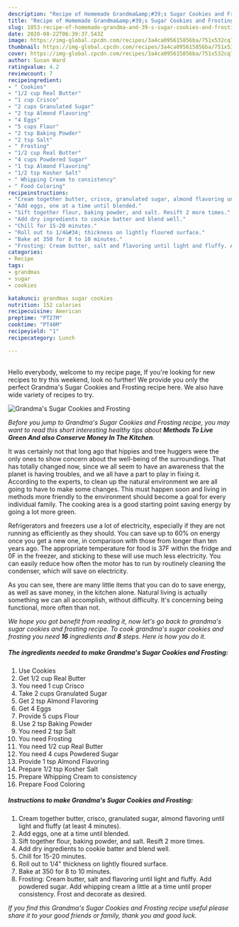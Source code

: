 ```yaml
---
description: "Recipe of Homemade Grandma&amp;#39;s Sugar Cookies and Frosting"
title: "Recipe of Homemade Grandma&amp;#39;s Sugar Cookies and Frosting"
slug: 1853-recipe-of-homemade-grandma-and-39-s-sugar-cookies-and-frosting
date: 2020-08-22T06:39:37.543Z
image: https://img-global.cpcdn.com/recipes/3a4ca095615856ba/751x532cq70/grandmas-sugar-cookies-and-frosting-recipe-main-photo.jpg
thumbnail: https://img-global.cpcdn.com/recipes/3a4ca095615856ba/751x532cq70/grandmas-sugar-cookies-and-frosting-recipe-main-photo.jpg
cover: https://img-global.cpcdn.com/recipes/3a4ca095615856ba/751x532cq70/grandmas-sugar-cookies-and-frosting-recipe-main-photo.jpg
author: Susan Ward
ratingvalue: 4.2
reviewcount: 7
recipeingredient:
- " Cookies"
- "1/2 cup Real Butter"
- "1 cup Crisco"
- "2 cups Granulated Sugar"
- "2 tsp Almond Flavoring"
- "4 Eggs"
- "5 cups Flour"
- "2 tsp Baking Powder"
- "2 tsp Salt"
- " Frosting"
- "1/2 cup Real Butter"
- "4 cups Powdered Sugar"
- "1 tsp Almond Flavoring"
- "1/2 tsp Kosher Salt"
- " Whipping Cream to consistency"
- " Food Coloring"
recipeinstructions:
- "Cream together butter, crisco, granulated sugar, almond flavoring until light and fluffy (at least 4 minutes)."
- "Add eggs, one at a time until blended."
- "Sift together flour, baking powder, and salt. Resift 2 more times."
- "Add dry ingredients to cookie batter and blend well."
- "Chill for 15-20 minutes."
- "Roll out to 1/4&#34; thickness on lightly floured surface."
- "Bake at 350 for 8 to 10 minutes."
- "Frosting: Cream butter, salt and flavoring until light and fluffy. Add powdered sugar. Add whipping cream a little at a time until proper consistency. Frost and decorate as desired."
categories:
- Recipe
tags:
- grandmas
- sugar
- cookies

katakunci: grandmas sugar cookies 
nutrition: 152 calories
recipecuisine: American
preptime: "PT27M"
cooktime: "PT40M"
recipeyield: "1"
recipecategory: Lunch

---
```

<br>
Hello everybody, welcome to my recipe page, If you're looking for new recipes to try this weekend, look no further! We provide you only the perfect Grandma&#39;s Sugar Cookies and Frosting recipe here. We also have wide variety of recipes to try.
<br>


![Grandma&#39;s Sugar Cookies and Frosting](https://img-global.cpcdn.com/recipes/3a4ca095615856ba/751x532cq70/grandmas-sugar-cookies-and-frosting-recipe-main-photo.jpg)

<i>Before you jump to Grandma&#39;s Sugar Cookies and Frosting recipe, you may want to read this short interesting healthy tips about 
<strong>Methods To Live Green And also Conserve Money In The Kitchen</strong>.</i>
</br>

It was certainly not that long ago that hippies and tree huggers were the only ones to show concern about the well-being of the surroundings. That has totally changed now, since we all seem to have an awareness that the planet is having troubles, and we all have a part to play in fixing it. According to the experts, to clean up the natural environment we are all going to have to make some changes. This must happen soon and living in methods more friendly to the environment should become a goal for every individual family. The cooking area is a good starting point saving energy by going a lot more green.

Refrigerators and freezers use a lot of electricity, especially if they are not running as efficiently as they should. You can save up to 60% on energy once you get a new one, in comparison with those from longer than ten years ago. The appropriate temperature for food is 37F within the fridge and 0F in the freezer, and sticking to these will use much less electricity. You can easily reduce how often the motor has to run by routinely cleaning the condenser, which will save on electricity.

As you can see, there are many little items that you can do to save energy, as well as save money, in the kitchen alone. Natural living is actually something we can all accomplish, without difficulty. It's concerning being functional, more often than not.


<i>We hope you got benefit from reading it, now let's go back to grandma&#39;s sugar cookies and frosting recipe. To cook grandma&#39;s sugar cookies and frosting you need <strong>16</strong> ingredients and <strong>8</strong> steps. Here is how you do it.
</i>

##### The ingredients needed to make Grandma&#39;s Sugar Cookies and Frosting:

1. Use  Cookies
1. Get 1/2 cup Real Butter
1. You need 1 cup Crisco
1. Take 2 cups Granulated Sugar
1. Get 2 tsp Almond Flavoring
1. Get 4 Eggs
1. Provide 5 cups Flour
1. Use 2 tsp Baking Powder
1. You need 2 tsp Salt
1. You need  Frosting
1. You need 1/2 cup Real Butter
1. You need 4 cups Powdered Sugar
1. Provide 1 tsp Almond Flavoring
1. Prepare 1/2 tsp Kosher Salt
1. Prepare  Whipping Cream to consistency
1. Prepare  Food Coloring


##### Instructions to make Grandma&#39;s Sugar Cookies and Frosting:

1. Cream together butter, crisco, granulated sugar, almond flavoring until light and fluffy (at least 4 minutes).
1. Add eggs, one at a time until blended.
1. Sift together flour, baking powder, and salt. Resift 2 more times.
1. Add dry ingredients to cookie batter and blend well.
1. Chill for 15-20 minutes.
1. Roll out to 1/4&#34; thickness on lightly floured surface.
1. Bake at 350 for 8 to 10 minutes.
1. Frosting: Cream butter, salt and flavoring until light and fluffy. Add powdered sugar. Add whipping cream a little at a time until proper consistency. Frost and decorate as desired.


<i>If you find this Grandma&#39;s Sugar Cookies and Frosting recipe useful please share it to your good friends or family, thank you and good luck.</i>
